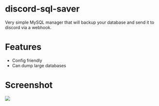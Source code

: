 # discord-sql-saver
Very simple MySQL manager that will backup your database and send it to discord via a webhook. 


# Features
- Config friendly
- Can dump large databases

# Screenshot
![](https://cdn.nat2k15.xyz/img/Discord_h6MUfUEeca.png)

